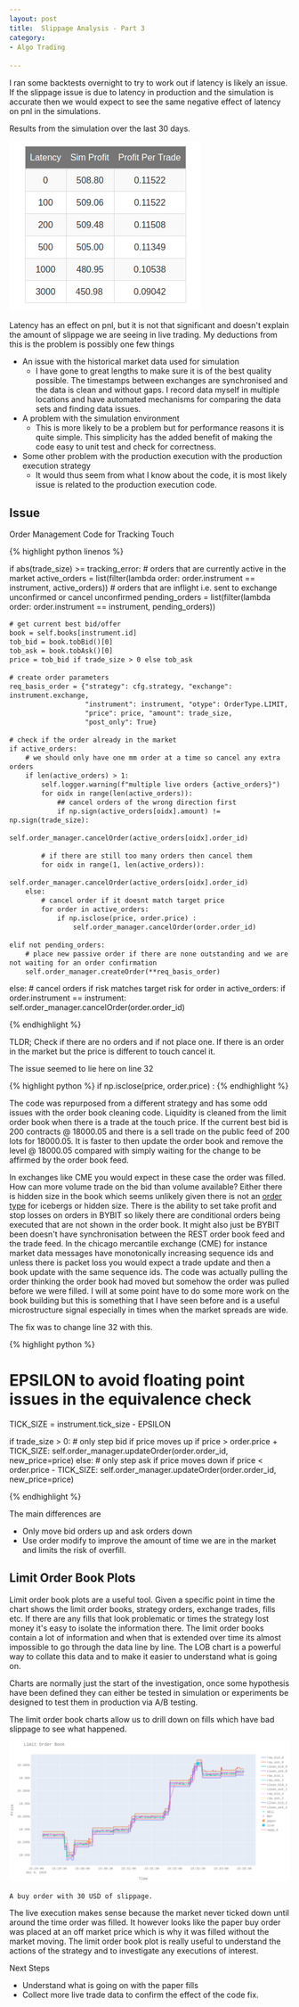```yaml
---
layout: post
title:  Slippage Analysis - Part 3
category:
- Algo Trading

---
```


I ran some  backtests overnight to try to work out if latency is likely an issue. If the slippage issue is due to latency
in production and the simulation is accurate then we would expect to see the same negative effect of latency on pnl in the simulations.

Results from the simulation over the last 30 days.

![table](/assets/2020-12-11/table.png)

Latency has an effect on pnl, but it is not that significant and doesn't explain the amount of slippage
we are seeing in live trading. My deductions from this is the problem is possibly one few things

* An issue with the historical market data used for simulation
   *  I have gone to great lengths to make sure it is of the best quality possible.
    The timestamps between exchanges are synchronised and the data is clean and without gaps.
    I record data myself in multiple locations and have automated mechanisms for comparing the data sets and finding data issues.
* A problem with the simulation environment
    * This is more likely to be a problem but for performance reasons it is quite simple.
    This simplicity has the added benefit of making the code easy to unit test and check for correctness.
* Some other problem with the production execution with the production execution strategy
    * It would thus seem from what I know about the code, it is most likely issue is related to the production execution code.


## Issue

Order Management Code for Tracking Touch

{% highlight python linenos %}

if abs(trade_size) >= tracking_error:
    # orders that are currently active in the market
    active_orders = list(filter(lambda order: order.instrument == instrument, active_orders))
    # orders that are inflight i.e. sent to exchange unconfirmed or cancel unconfirmed
    pending_orders = list(filter(lambda order: order.instrument == instrument, pending_orders))

    # get current best bid/offer
    book = self.books[instrument.id]
    tob_bid = book.tobBid()[0]
    tob_ask = book.tobAsk()[0]
    price = tob_bid if trade_size > 0 else tob_ask

    # create order parameters
    req_basis_order = {"strategy": cfg.strategy, "exchange": instrument.exchange,
                       "instrument": instrument, "otype": OrderType.LIMIT,
                       "price": price, "amount": trade_size,
                       "post_only": True}

    # check if the order already in the market
    if active_orders:
        # we should only have one mm order at a time so cancel any extra orders
        if len(active_orders) > 1:
            self.logger.warning(f"multiple live orders {active_orders}")
            for oidx in range(len(active_orders)):
                ## cancel orders of the wrong direction first
                if np.sign(active_orders[oidx].amount) != np.sign(trade_size):
                    self.order_manager.cancelOrder(active_orders[oidx].order_id)

            # if there are still too many orders then cancel them
            for oidx in range(1, len(active_orders)):
                self.order_manager.cancelOrder(active_orders[oidx].order_id)
        else:
            # cancel order if it doesnt match target price
            for order in active_orders:
                if np.isclose(price, order.price) :
                    self.order_manager.cancelOrder(order.order_id)

    elif not pending_orders:
        # place new passive order if there are none outstanding and we are not waiting for an order confirmation
        self.order_manager.createOrder(**req_basis_order)

else:
    # cancel orders if risk matches target risk
    for order in active_orders:
        if order.instrument == instrument:
            self.order_manager.cancelOrder(order.order_id)

{% endhighlight %}

TLDR; Check if there are no orders and if not place one. If there is an order in the market but the price is different to touch cancel it.

The issue seemed to lie here on line 32

{% highlight python %}
if np.isclose(price, order.price) :
{% endhighlight %}

The code was repurposed from a different strategy and has some odd issues with the order book cleaning code.
Liquidity is cleaned from the limit order book when there is a trade at the touch price.
If the current best bid is 200 contracts @ 18000.05 and there is a sell trade on the public feed of 200 lots for 18000.05.
It is faster to then update the order book and remove the level @ 18000.05 compared with simply waiting for the change to be affirmed by the order book feed.

In exchanges like CME you would expect in these case the order was filled. How can more volume trade on the bid than volume available?
Either there is hidden size in the book which seems unlikely given there is not an
[order type](https://bybit-exchange.github.io/docs/inverse/#t-placeactive) for icebergs or hidden size.
There is the ability to set take profit and stop losses on orders in BYBIT so likely there are conditional orders
being executed that are not shown in the order book.
It might also just be BYBIT been doesn't have synchronisation between the REST order book feed and the trade feed.
In the chicago mercantile exchange (CME) for instance market data messages have monotonically increasing sequence ids
and unless there is packet loss you would expect a trade update and then a book update with the same sequence ids.
The code was actually pulling the order thinking the order book had moved but somehow the order was pulled before we were filled.
I will at some point have to do some more work on the book building but this is something that I have seen before and is a useful microstructure signal especially in times when the market spreads are wide.

The fix was to change line 32 with this.

{% highlight python %}

# EPSILON to avoid floating point issues in the equivalence check
TICK_SIZE = instrument.tick_size - EPSILON

if trade_size > 0:
    # only step bid if price moves up
    if price > order.price + TICK_SIZE:
        self.order_manager.updateOrder(order.order_id, new_price=price)
else:
    # only step ask if price moves down
    if price < order.price - TICK_SIZE:
        self.order_manager.updateOrder(order.order_id, new_price=price)

{% endhighlight %}

The main differences are

* Only move bid orders up and ask orders down
* Use order modify to improve the amount of time we are in the market and limits the risk of overfill.


## Limit Order Book Plots

Limit order book plots are a useful tool. Given a specific point in time the chart shows the limit order books,
strategy orders, exchange trades, fills etc. If there are any fills that look problematic or times the strategy lost money it's easy to isolate the information there.
The limit order books contain a lot of information and when that is extended over time its almost impossible to go through the data line by line.
The LOB chart is a powerful way to collate this data and to make it easier to understand what is going on.

Charts are normally just the start of the investigation, once some hypothesis have been defined they can either be tested
in simulation or experiments be designed to test them in production via A/B testing.

The limit order book charts allow us to drill down on fills which have bad slippage to see what happened.

![lob-plot1](/assets/2020-12-11/lob-plot1.png)

`A buy order with 30 USD of slippage.`

The live execution makes sense because the market never ticked down until around the time order was filled.
It however looks like the paper buy order was placed at an off market price which is why it was filled without the market moving.
The limit order book plot is really useful to understand the actions of the strategy and to investigate any executions of interest.

Next Steps

 * Understand what is going on with the paper fills
 * Collect more live trade data to confirm the effect of the code fix.